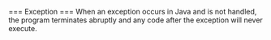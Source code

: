 === Exception ===
When an exception occurs in Java and is not handled, the program terminates abruptly and any code after the exception will never execute.